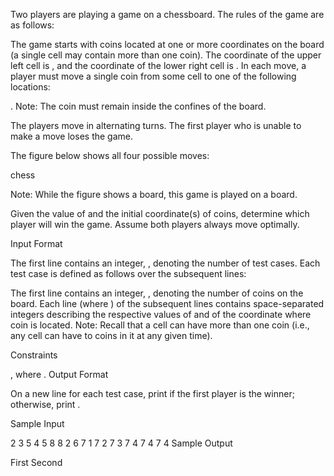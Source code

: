 Two players are playing a game on a  chessboard. The rules of the game are as follows:

The game starts with  coins located at one or more  coordinates on the board (a single cell may contain more than one coin). The coordinate of the upper left cell is , and the coordinate of the lower right cell is .
In each move, a player must move a single coin from some cell  to one of the following locations:

.
Note: The coin must remain inside the confines of the board.

The players move in alternating turns. The first player who is unable to make a move loses the game.

The figure below shows all four possible moves:

chess

Note: While the figure shows a  board, this game is played on a  board.

Given the value of  and the initial coordinate(s) of  coins, determine which player will win the game. Assume both players always move optimally.

Input Format

The first line contains an integer, , denoting the number of test cases.
Each test case is defined as follows over the subsequent lines:

The first line contains an integer, , denoting the number of coins on the board.
Each line  (where ) of the  subsequent lines contains  space-separated integers describing the respective values of  and  of the coordinate where coin  is located.
Note: Recall that a cell can have more than one coin (i.e., any cell can have  to  coins in it at any given time).

Constraints

, where .
Output Format

On a new line for each test case, print  if the first player is the winner; otherwise, print .

Sample Input

2
3
5 4
5 8
8 2
6
7 1
7 2
7 3
7 4
7 4
7 4
Sample Output

First
Second
